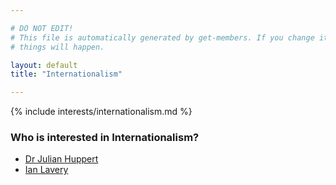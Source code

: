 ```yaml
---

# DO NOT EDIT!
# This file is automatically generated by get-members. If you change it, bad
# things will happen.

layout: default
title: "Internationalism"

---
```


{% include interests/internationalism.md %}

### Who is interested in Internationalism?


* [Dr Julian Huppert](../members/dr-julian-huppert.html)
* [Ian Lavery](../members/ian-lavery.html)
